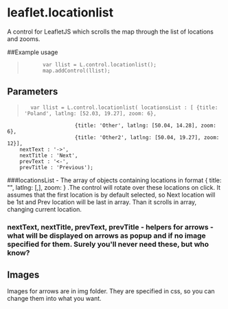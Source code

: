 leaflet.locationlist
====================

A control for LeafletJS which scrolls the map through the list of locations and zooms. 

##Example usage
>			var llist = L.control.locationlist();
>			map.addControl(llist);

## Parameters

>   	var llist = L.control.locationlist( locationsList : [ {title: 'Poland', latlng: [52.03, 19.27], zoom: 6},
						  {title: 'Other', latlng: [50.04, 14.28], zoom: 6},
						  {title: 'Other2', latlng: [50.04, 19.27], zoom: 12}],		
		nextText : '->',
		nextTitle : 'Next',
		prevText : '<-',
		prevTitle : 'Previous');

###locationsList - The array of objects containing locations in format { title: "", latlng: [,], zoom:  } .The control will rotate over these locations on click. It assumes that the first location is by default selected, so Next location will be 1st and Prev location will be last in array. Than it scrolls in array, changing current location.

### nextText, nextTitle, prevText, prevTitle - helpers for arrows - what will be displayed on arrows as popup and if no image specified for them. Surely you'll never need these, but who know?

## Images

Images for arrows are in img folder. They are specified in css, so you can change them into what you want.
